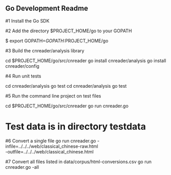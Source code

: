 ## Go Development Readme

#1 Install the Go SDK

#2 Add the directory $PROJECT_HOME/go to your GOPATH

$ export GOPATH=$GOPATH:$PROJECT_HOME/go

#3 Build the cnreader/analysis library

cd $PROJECT_HOME/go/src/cnreader
go install cnreader/analysis
go install cnreader/config

#4 Run unit tests

cd cnreader/analysis
go test
cd cnreader/analysis
go test

#5 Run the command line project on test files

cd $PROJECT_HOME/go/src/cnreader
go run cnreader.go

# Test data is in directory testdata

#6 Convert a single file
go run cnreader.go -infile=../../../web/classical_chinese-raw.html \
   -outfile=../../../web/classical_chinese.html

#7 Convert all files listed in data/corpus/html-conversions.csv
go run cnreader.go -all